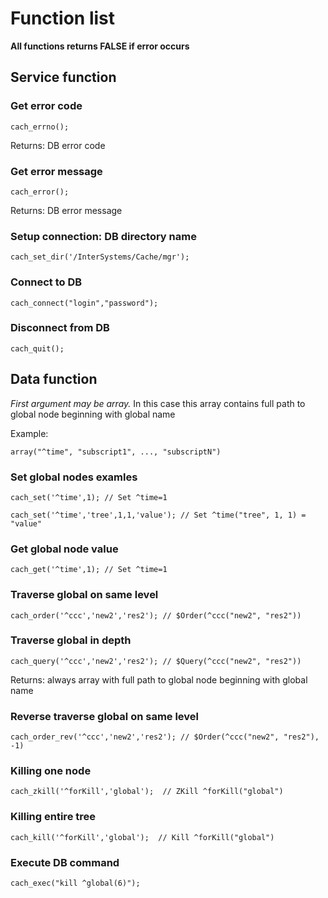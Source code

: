 # Function list

**All functions returns FALSE if error occurs**

## Service function

### Get error code

`cach_errno();`

Returns: DB error code

### Get error message

`cach_error();`

Returns: DB error message

### Setup connection: DB directory name

`cach_set_dir('/InterSystems/Cache/mgr');`

### Connect to DB

`cach_connect("login","password");`

### Disconnect from DB

`cach_quit();`

## Data function

*First argument may be array.*
In this case this array contains full path to global node beginning with global name

Example:

`array("^time", "subscript1", ..., "subscriptN")`

### Set global nodes examles

`cach_set('^time',1); // Set ^time=1`

`cach_set('^time','tree',1,1,'value'); // Set ^time("tree", 1, 1) = "value"`

### Get global node value

`cach_get('^time',1); // Set ^time=1`

### Traverse global on same level

`cach_order('^ccc','new2','res2'); // $Order(^ccc("new2", "res2"))`

### Traverse global in depth

`cach_query('^ccc','new2','res2'); // $Query(^ccc("new2", "res2"))`

Returns: always array with full path to global node beginning with global name

### Reverse traverse global on same level

`cach_order_rev('^ccc','new2','res2'); // $Order(^ccc("new2", "res2"), -1)`

### Killing one node

`cach_zkill('^forKill','global');  // ZKill ^forKill("global")`

### Killing entire tree

`cach_kill('^forKill','global');  // Kill ^forKill("global")`

### Execute DB command

`cach_exec("kill ^global(6)");`
